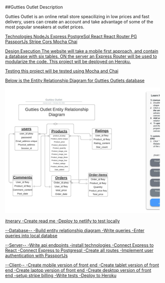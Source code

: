 ##Gutties Outlet Description

Gutties Outlet is an online retail store speacilizing in low prices and fast delivery,
users can create an account and take advantage of some of the most popular sneakers
at outlet prices.

<u>Technologies
NodeJs
Express
PostgreSql
React
React Router
PG
PassportJs
Stripe
Cors
Mocha
Chai

Design Execution
The website will take a mobile first approach, and contain a database with six tables. ON the
server an Express Router will be used to modularize the code. This project will be deployed on
Heroku.

Testing
this project will be tested using Mocha and Chai

Below is the Entity Relationship Diagram for Gutties Outlets database

![](https://github.com/cyberstizz/theGuttiesOutlet/blob/master/client/public/images/Gutties%20Outlet.jpeg)


itnerary
-Create read me
-Deploy to netlify to test locally


--Database--
-Build entity relationship diagram
-Write queries
-Enter queries into local databse

--Server--
-Write api endpoints
-install technologies
-Connect Express to React
-Connect Express to Postgresql
-Create all routes
-Implement user authentication with PassportJs

--Client--
-Create mobile version of front end
-Create tablet version of front end
-Create laptop version of front end
-Create desktop version of front end
-setup stripe billing
-Write tests
-Deploy to Heroku